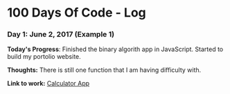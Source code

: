 # 100 Days Of Code - Log

### Day 1: June 2, 2017 (Example 1)


**Today's Progress**: Finished the binary algorith app in JavaScript.  Started to build my portolio website.

**Thoughts:** There is still one function that I am having difficulty with.

**Link to work:** [Calculator App](http://www.example.com)



